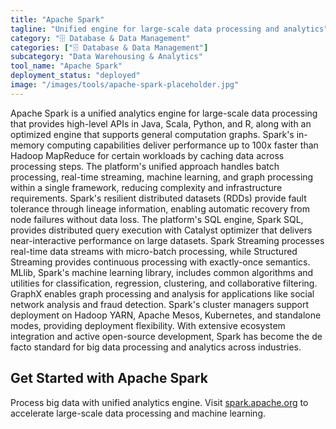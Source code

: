 ```yaml
---
title: "Apache Spark"
tagline: "Unified engine for large-scale data processing and analytics"
category: "🗄️ Database & Data Management"
categories: ["🗄️ Database & Data Management"]
subcategory: "Data Warehousing & Analytics"
tool_name: "Apache Spark"
deployment_status: "deployed"
image: "/images/tools/apache-spark-placeholder.jpg"
---
```

Apache Spark is a unified analytics engine for large-scale data processing that provides high-level APIs in Java, Scala, Python, and R, along with an optimized engine that supports general computation graphs. Spark's in-memory computing capabilities deliver performance up to 100x faster than Hadoop MapReduce for certain workloads by caching data across processing steps. The platform's unified approach handles batch processing, real-time streaming, machine learning, and graph processing within a single framework, reducing complexity and infrastructure requirements. Spark's resilient distributed datasets (RDDs) provide fault tolerance through lineage information, enabling automatic recovery from node failures without data loss. The platform's SQL engine, Spark SQL, provides distributed query execution with Catalyst optimizer that delivers near-interactive performance on large datasets. Spark Streaming processes real-time data streams with micro-batch processing, while Structured Streaming provides continuous processing with exactly-once semantics. MLlib, Spark's machine learning library, includes common algorithms and utilities for classification, regression, clustering, and collaborative filtering. GraphX enables graph processing and analysis for applications like social network analysis and fraud detection. Spark's cluster managers support deployment on Hadoop YARN, Apache Mesos, Kubernetes, and standalone modes, providing deployment flexibility. With extensive ecosystem integration and active open-source development, Spark has become the de facto standard for big data processing and analytics across industries.

## Get Started with Apache Spark

Process big data with unified analytics engine. Visit [spark.apache.org](https://spark.apache.org) to accelerate large-scale data processing and machine learning.
